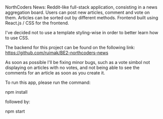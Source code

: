 NorthCoders News: Reddit-like full-stack application, consisting in a news aggregation board. Users can post new articles, comment and vote on them. Articles can be sorted out by different methods. Frontend built using React.js / CSS for the frontend.

I've decided not to use a template styling-wise in order to better learn how to use CSS.

The backend for this project can be found on the following link:
https://github.com/ruimak/BE2-northcoders-news

As soon as possible I'll be fixing minor bugs, such as a vote simbol not displaying on articles with no votes, and not being able to see the comments for an article as soon as you create it.

To run this app, please run the command:

npm install

followed by:

npm start

